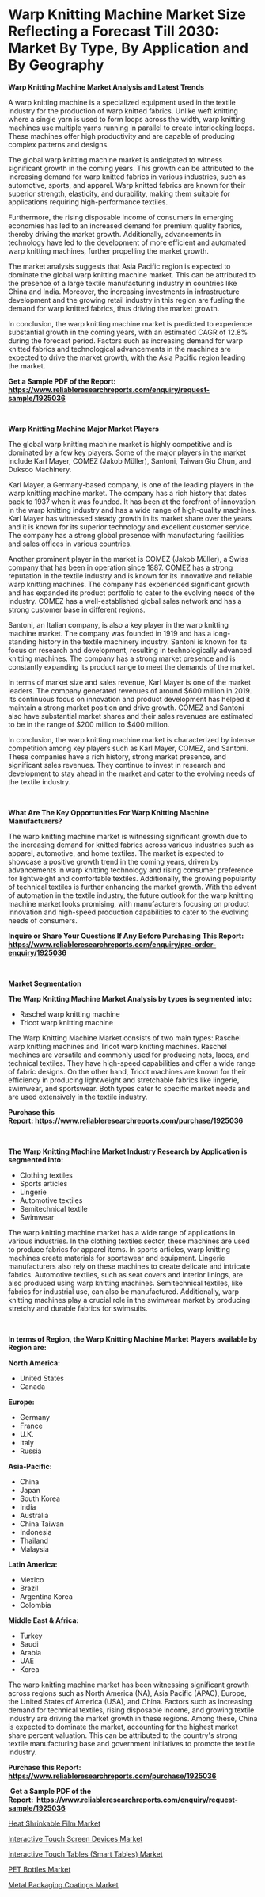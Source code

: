 <p><h1>Warp Knitting Machine Market Size Reflecting a Forecast Till 2030: Market By Type, By Application and By Geography</h1></p><p><strong>Warp Knitting Machine Market Analysis and Latest Trends</strong></p>
<p><p>A warp knitting machine is a specialized equipment used in the textile industry for the production of warp knitted fabrics. Unlike weft knitting where a single yarn is used to form loops across the width, warp knitting machines use multiple yarns running in parallel to create interlocking loops. These machines offer high productivity and are capable of producing complex patterns and designs.</p><p>The global warp knitting machine market is anticipated to witness significant growth in the coming years. This growth can be attributed to the increasing demand for warp knitted fabrics in various industries, such as automotive, sports, and apparel. Warp knitted fabrics are known for their superior strength, elasticity, and durability, making them suitable for applications requiring high-performance textiles.</p><p>Furthermore, the rising disposable income of consumers in emerging economies has led to an increased demand for premium quality fabrics, thereby driving the market growth. Additionally, advancements in technology have led to the development of more efficient and automated warp knitting machines, further propelling the market growth.</p><p>The market analysis suggests that Asia Pacific region is expected to dominate the global warp knitting machine market. This can be attributed to the presence of a large textile manufacturing industry in countries like China and India. Moreover, the increasing investments in infrastructure development and the growing retail industry in this region are fueling the demand for warp knitted fabrics, thus driving the market growth.</p><p>In conclusion, the warp knitting machine market is predicted to experience substantial growth in the coming years, with an estimated CAGR of 12.8% during the forecast period. Factors such as increasing demand for warp knitted fabrics and technological advancements in the machines are expected to drive the market growth, with the Asia Pacific region leading the market.</p></p>
<p><strong>Get a Sample PDF of the Report:&nbsp; <a href="https://www.reliableresearchreports.com/enquiry/request-sample/1925036">https://www.reliableresearchreports.com/enquiry/request-sample/1925036</a></strong></p>
<p>&nbsp;</p>
<p><strong>Warp Knitting Machine Major Market Players</strong></p>
<p><p>The global warp knitting machine market is highly competitive and is dominated by a few key players. Some of the major players in the market include Karl Mayer, COMEZ (Jakob Müller), Santoni, Taiwan Giu Chun, and Duksoo Machinery.</p><p>Karl Mayer, a Germany-based company, is one of the leading players in the warp knitting machine market. The company has a rich history that dates back to 1937 when it was founded. It has been at the forefront of innovation in the warp knitting industry and has a wide range of high-quality machines. Karl Mayer has witnessed steady growth in its market share over the years and it is known for its superior technology and excellent customer service. The company has a strong global presence with manufacturing facilities and sales offices in various countries.</p><p>Another prominent player in the market is COMEZ (Jakob Müller), a Swiss company that has been in operation since 1887. COMEZ has a strong reputation in the textile industry and is known for its innovative and reliable warp knitting machines. The company has experienced significant growth and has expanded its product portfolio to cater to the evolving needs of the industry. COMEZ has a well-established global sales network and has a strong customer base in different regions.</p><p>Santoni, an Italian company, is also a key player in the warp knitting machine market. The company was founded in 1919 and has a long-standing history in the textile machinery industry. Santoni is known for its focus on research and development, resulting in technologically advanced knitting machines. The company has a strong market presence and is constantly expanding its product range to meet the demands of the market.</p><p>In terms of market size and sales revenue, Karl Mayer is one of the market leaders. The company generated revenues of around $600 million in 2019. Its continuous focus on innovation and product development has helped it maintain a strong market position and drive growth. COMEZ and Santoni also have substantial market shares and their sales revenues are estimated to be in the range of $200 million to $400 million.</p><p>In conclusion, the warp knitting machine market is characterized by intense competition among key players such as Karl Mayer, COMEZ, and Santoni. These companies have a rich history, strong market presence, and significant sales revenues. They continue to invest in research and development to stay ahead in the market and cater to the evolving needs of the textile industry.</p></p>
<p>&nbsp;</p>
<p><strong>What Are The Key Opportunities For Warp Knitting Machine Manufacturers?</strong></p>
<p><p>The warp knitting machine market is witnessing significant growth due to the increasing demand for knitted fabrics across various industries such as apparel, automotive, and home textiles. The market is expected to showcase a positive growth trend in the coming years, driven by advancements in warp knitting technology and rising consumer preference for lightweight and comfortable textiles. Additionally, the growing popularity of technical textiles is further enhancing the market growth. With the advent of automation in the textile industry, the future outlook for the warp knitting machine market looks promising, with manufacturers focusing on product innovation and high-speed production capabilities to cater to the evolving needs of consumers.</p></p>
<p><strong>Inquire or Share Your Questions If Any Before Purchasing This Report: <a href="https://www.reliableresearchreports.com/enquiry/pre-order-enquiry/1925036">https://www.reliableresearchreports.com/enquiry/pre-order-enquiry/1925036</a></strong></p>
<p>&nbsp;</p>
<p><strong>Market Segmentation</strong></p>
<p><strong>The Warp Knitting Machine Market Analysis by types is segmented into:</strong></p>
<p><ul><li>Raschel warp knitting machine</li><li>Tricot warp knitting machine</li></ul></p>
<p><p>The Warp Knitting Machine Market consists of two main types: Raschel warp knitting machines and Tricot warp knitting machines. Raschel machines are versatile and commonly used for producing nets, laces, and technical textiles. They have high-speed capabilities and offer a wide range of fabric designs. On the other hand, Tricot machines are known for their efficiency in producing lightweight and stretchable fabrics like lingerie, swimwear, and sportswear. Both types cater to specific market needs and are used extensively in the textile industry.</p></p>
<p><strong>Purchase this Report:&nbsp;<a href="https://www.reliableresearchreports.com/purchase/1925036">https://www.reliableresearchreports.com/purchase/1925036</a></strong></p>
<p>&nbsp;</p>
<p><strong>The Warp Knitting Machine Market Industry Research by Application is segmented into:</strong></p>
<p><ul><li>Clothing textiles</li><li>Sports articles</li><li>Lingerie</li><li>Automotive textiles</li><li>Semitechnical textile</li><li>Swimwear</li></ul></p>
<p><p>The warp knitting machine market has a wide range of applications in various industries. In the clothing textiles sector, these machines are used to produce fabrics for apparel items. In sports articles, warp knitting machines create materials for sportswear and equipment. Lingerie manufacturers also rely on these machines to create delicate and intricate fabrics. Automotive textiles, such as seat covers and interior linings, are also produced using warp knitting machines. Semitechnical textiles, like fabrics for industrial use, can also be manufactured. Additionally, warp knitting machines play a crucial role in the swimwear market by producing stretchy and durable fabrics for swimsuits.</p></p>
<p>&nbsp;</p>
<p><strong>In terms of Region, the Warp Knitting Machine Market Players available by Region are:</strong></p>
<p>
    <p> <strong> North America: </strong>
        <ul>
            <li>United States</li>
            <li>Canada</li>
        </ul>
        </p> 
    <p> <strong> Europe: </strong>
        <ul>
            <li>Germany</li>
            <li>France</li>
            <li>U.K.</li>
            <li>Italy</li>
            <li>Russia</li>
        </ul>
        </p> 
    <p> <strong> Asia-Pacific: </strong>
        <ul>
            <li>China</li>
            <li>Japan</li>
            <li>South Korea</li>
            <li>India</li>
            <li>Australia</li>
            <li>China Taiwan</li>
            <li>Indonesia</li>
            <li>Thailand</li>
            <li>Malaysia</li>
        </ul>
        </p> 
    <p> <strong> Latin America: </strong>
        <ul>
            <li>Mexico</li>
            <li>Brazil</li>
            <li>Argentina Korea</li>
            <li>Colombia</li>
        </ul>
        </p> 
    <p> <strong> Middle East & Africa: </strong>
        <ul>
            <li>Turkey</li>
            <li>Saudi</li>
            <li>Arabia</li>
            <li>UAE</li>
            <li>Korea</li>
        </ul>
    </p>
    </p>
<p><p>The warp knitting machine market has been witnessing significant growth across regions such as North America (NA), Asia Pacific (APAC), Europe, the United States of America (USA), and China. Factors such as increasing demand for technical textiles, rising disposable income, and growing textile industry are driving the market growth in these regions. Among these, China is expected to dominate the market, accounting for the highest market share percent valuation. This can be attributed to the country's strong textile manufacturing base and government initiatives to promote the textile industry.</p></p>
<p><strong>Purchase this Report: <a href="https://www.reliableresearchreports.com/purchase/1925036">https://www.reliableresearchreports.com/purchase/1925036</a></strong></p>
<p>&nbsp;<strong>Get a Sample PDF of the Report:&nbsp;&nbsp;<a href="https://www.reliableresearchreports.com/enquiry/request-sample/1925036">https://www.reliableresearchreports.com/enquiry/request-sample/1925036</a></strong></p>
<p><strong></strong></p>
<p><p><a href="https://medium.com/@zitakuvalis/heat-shrinkable-film-nbsp-market-focuses-on-market-share-size-and-projected-forecast-till-2030-b900c6dc0eee">Heat Shrinkable Film Market</a></p><p><a href="https://github.com/sndrkn/Market-Research-Report-List-1/blob/main/interactive-touch-screen-devices-market.md">Interactive Touch Screen Devices Market</a></p><p><a href="https://github.com/amae102299/Market-Research-Report-List-1/blob/main/interactive-touch-tables-smart-tables-market.md">Interactive Touch Tables (Smart Tables) Market</a></p><p><a href="https://medium.com/@ashleyhills1920/pet-bottles-market-outlook-industry-overview-and-forecast-2023-to-2030-589d5553e147">PET Bottles Market</a></p><p><a href="https://medium.com/@jackytorphy/metal-packaging-coatings-market-furnishes-information-on-market-share-market-trends-and-market-a41adb4b4c21">Metal Packaging Coatings Market</a></p></p>